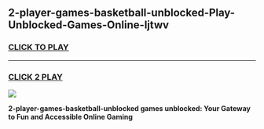 
## 2-player-games-basketball-unblocked-Play-Unblocked-Games-Online-ljtwv
<h3>
<a href="https://premium76.site?title=2-player-games-basketball-unblocked&ref=24A">CLICK TO PLAY</a></h3>
<hr>

<h3>
<a href="https://premium76.site?title=2-player-games-basketball-unblocked&ref=24A">CLICK 2 PLAY</a>
  
</h3>

<a href="https://premium76.site?title=2-player-games-basketball-unblocked&ref=24A"><img src="https://clearcache.store/games.png"></a>


**2-player-games-basketball-unblocked games unblocked: Your Gateway to Fun and Accessible Online Gaming**
